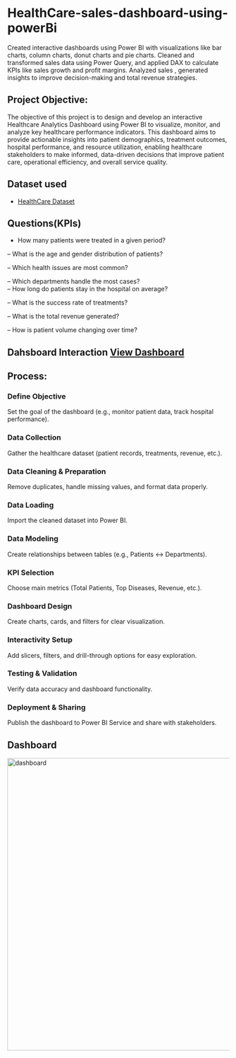 # HealthCare-sales-dashboard-using-powerBi
Created interactive dashboards using Power BI with visualizations like bar charts, column charts, donut charts and pie charts. Cleaned and transformed sales data using Power Query, and applied DAX to calculate KPIs like sales growth and profit margins. Analyzed sales , generated insights to improve decision-making and total revenue strategies.

## Project Objective:

The objective of this project is to design and develop an interactive Healthcare Analytics Dashboard using Power BI to visualize, monitor, and analyze key healthcare performance indicators. This dashboard aims to provide actionable insights into patient demographics, treatment outcomes, hospital performance, and resource utilization, enabling healthcare stakeholders to make informed, data-driven decisions that improve patient care, operational efficiency, and overall service quality.

## Dataset used
- <a href="https://github.com/Dhruviprajapati05/HealthCare-sales-dashboard-using-powerBi/blob/main/Healthcare.xlsx">HealthCare Dataset</a>

## Questions(KPIs)

 - How many patients were treated in a given period?

 – What is the age and gender distribution of patients?

 – Which health issues are most common?

 – Which departments handle the most cases?
\
– How long do patients stay in the hospital on average?

 – What is the success rate of treatments?

– What is the total revenue generated?

 – How is patient volume changing over time?

 ## Dahsboard Interaction <a href="https://github.com/Dhruviprajapati05/HealthCare-sales-dashboard-using-powerBi/blob/main/dashboard.png">View Dashboard </a>

 ## Process:

### Define Objective

Set the goal of the dashboard (e.g., monitor patient data, track hospital performance).

### Data Collection

Gather the healthcare dataset (patient records, treatments, revenue, etc.).

### Data Cleaning & Preparation

Remove duplicates, handle missing values, and format data properly.

### Data Loading

Import the cleaned dataset into Power BI.

### Data Modeling

Create relationships between tables (e.g., Patients ↔ Departments).

### KPI Selection

Choose main metrics (Total Patients, Top Diseases, Revenue, etc.).

### Dashboard Design

Create charts, cards, and filters for clear visualization.

### Interactivity Setup

Add slicers, filters, and drill-through options for easy exploration.

### Testing & Validation

Verify data accuracy and dashboard functionality.

### Deployment & Sharing

Publish the dashboard to Power BI Service and share with stakeholders.

## Dashboard 
<img width="1172" height="662" alt="dashboard" src="https://github.com/user-attachments/assets/634b5b6d-e75e-457a-8ffc-ec5861eef6d2" />

